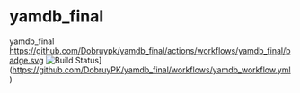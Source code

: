 # yamdb_final
yamdb_final
https://github.com/Dobruypk/yamdb_final/actions/workflows/yamdb_final/badge.svg
![Build Status](https://github.com/DobruyPK/yamdb_final/workflows/Run%20tests/badge.svg)](https://github.com/DobruyPK/yamdb_final/workflows/yamdb_workflow.yml)